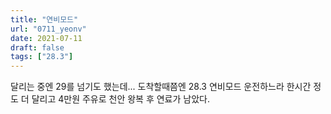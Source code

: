 ```yaml
---
title: "연비모드"
url: "0711_yeonv"
date: 2021-07-11
draft: false
tags: ["28.3"]
---
```

달리는 중엔 29를 넘기도 했는데... 도착할때쯤엔 28.3 연비모드 운전하느라 한시간 정도 더 달리고 4만원 주유로 천안 왕복 후 연료가 남았다.
